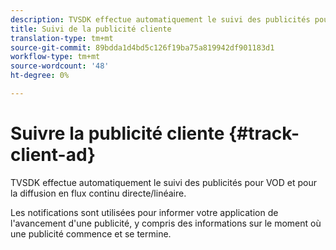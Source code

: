 ```yaml
---
description: TVSDK effectue automatiquement le suivi des publicités pour VOD et pour la diffusion en flux continu directe/linéaire.
title: Suivi de la publicité cliente
translation-type: tm+mt
source-git-commit: 89bdda1d4bd5c126f19ba75a819942df901183d1
workflow-type: tm+mt
source-wordcount: '48'
ht-degree: 0%

---
```



# Suivre la publicité cliente {#track-client-ad}

TVSDK effectue automatiquement le suivi des publicités pour VOD et pour la diffusion en flux continu directe/linéaire.

Les notifications sont utilisées pour informer votre application de l&#39;avancement d&#39;une publicité, y compris des informations sur le moment où une publicité commence et se termine.

